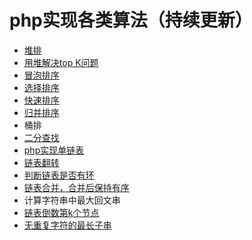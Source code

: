 # php实现各类算法（持续更新）

* [堆排](https://github.com/3-Stone/php-algorithm/blob/master/%E5%A0%86%E6%8E%92.php)
* [用堆解决top K问题](https://github.com/3-Stone/php-algorithm/blob/master/%E5%A0%86%E8%A7%A3%E5%86%B3TopK.php)
* [冒泡排序](https://github.com/3-Stone/php-algorithm/blob/master/%E5%86%92%E6%B3%A1%E6%8E%92%E5%BA%8F.php)
* [选择排序](https://github.com/3-Stone/php-algorithm/blob/master/%E9%80%89%E6%8B%A9%E6%8E%92%E5%BA%8F.php)
* [快速排序](https://github.com/3-Stone/php-algorithm/blob/master/%E5%BF%AB%E9%80%9F%E6%8E%92%E5%BA%8F.php)
* [归并排序](https://github.com/3-Stone/php-algorithm/blob/master/%E5%BD%92%E5%B9%B6%E6%8E%92%E5%BA%8F.php)
* 桶排
* [二分查找](https://github.com/3-Stone/php-algorithm/blob/master/%E4%BA%8C%E5%88%86%E6%9F%A5%E6%89%BE.php)
* [php实现单链表](https://github.com/3-Stone/php-algorithm/blob/master/php%E5%AE%9E%E7%8E%B0%E5%8D%95%E9%93%BE%E8%A1%A8.php)
* [链表翻转](https://github.com/3-Stone/php-algorithm/blob/master/%E9%93%BE%E8%A1%A8%E7%BF%BB%E8%BD%AC.php)
* [判断链表是否有环](https://github.com/3-Stone/php-algorithm/blob/master/%E5%88%A4%E6%96%AD%E9%93%BE%E8%A1%A8%E6%98%AF%E5%90%A6%E6%9C%89%E7%8E%AF.php)
* [链表合并，合并后保持有序](https://github.com/3-Stone/php-algorithm/blob/master/%E9%93%BE%E8%A1%A8%E5%90%88%E5%B9%B6%EF%BC%8C%E5%90%88%E5%B9%B6%E5%90%8E%E4%BF%9D%E6%8C%81%E6%9C%89%E5%BA%8F.php)
* 计算字符串中最大回文串
* [链表倒数第k个节点](https://github.com/3-Stone/php-algorithm/blob/master/%E9%93%BE%E8%A1%A8%E5%80%92%E6%95%B0%E7%AC%ACk%E4%B8%AA%E8%8A%82%E7%82%B9.php)
* [无重复字符的最长子串](https://github.com/3-Stone/php-algorithm/blob/master/%E6%97%A0%E9%87%8D%E5%A4%8D%E5%AD%97%E7%AC%A6%E7%9A%84%E6%9C%80%E9%95%BF%E5%AD%90%E4%B8%B2.php)